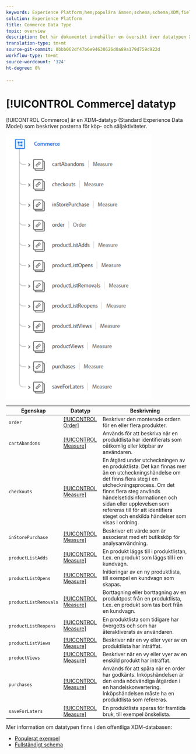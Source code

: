 ```yaml
---
keywords: Experience Platform;hem;populära ämnen;schema;schema;XDM;fields;schemas;scheman;commerce;datatype;data type;data type;
solution: Experience Platform
title: Commerce Data Type
topic: overview
description: Det här dokumentet innehåller en översikt över datatypen XDM (Commerce Experience Data Model).
translation-type: tm+mt
source-git-commit: 8bbb062df47b6e94630626d0a89a179d759d922d
workflow-type: tm+mt
source-wordcount: '324'
ht-degree: 0%

---
```



# [!UICONTROL Commerce] datatyp

[!UICONTROL Commerce] är en XDM-datatyp (Standard Experience Data Model) som beskriver posterna för köp- och säljaktiviteter.

<img src="../images/data-types/commerce.PNG" width="400" /><br />

| Egenskap | Datatyp | Beskrivning |
| --- | --- | --- |
| `order` | [[!UICONTROL Order]](./order.md) | Beskriver den monterade ordern för en eller flera produkter. |
| `cartAbandons` | [[!UICONTROL Measure]](./measure.md) | Används för att beskriva när en produktlista har identifierats som oåtkomlig eller köpbar av användaren. |
| `checkouts` | [[!UICONTROL Measure]](./measure.md) | En åtgärd under utcheckningen av en produktlista. Det kan finnas mer än en utcheckningshändelse om det finns flera steg i en utcheckningsprocess. Om det finns flera steg används händelsetidsinformationen och sidan eller upplevelsen som refereras till för att identifiera steget och enskilda händelser som visas i ordning. |
| `inStorePurchase` | [[!UICONTROL Measure]](./measure.md) | Beskriver ett värde som är associerat med ett butiksköp för analysanvändning. |
| `productListAdds` | [[!UICONTROL Measure]](./measure.md) | En produkt läggs till i produktlistan, t.ex. en produkt som läggs till i en kundvagn. |
| `productListOpens` | [[!UICONTROL Measure]](./measure.md) | Initieringar av en ny produktlista, till exempel en kundvagn som skapas. |
| `productListRemovals` | [[!UICONTROL Measure]](./measure.md) | Borttagning eller borttagning av en produktpost från en produktlista, t.ex. en produkt som tas bort från en kundvagn. |
| `productListReopens` | [[!UICONTROL Measure]](./measure.md) | En produktlista som tidigare har övergetts och som har återaktiverats av användaren. |
| `productListViews` | [[!UICONTROL Measure]](./measure.md) | Beskriver när en vy eller vyer av en produktlista har inträffat. |
| `productViews` | [[!UICONTROL Measure]](./measure.md) | Beskriver när en vy eller vyer av en enskild produkt har inträffat. |
| `purchases` | [[!UICONTROL Measure]](./measure.md) | Används för att spåra när en order har godkänts. Inköpshändelsen är den enda nödvändiga åtgärden i en handelskonvertering. Inköpshändelsen måste ha en produktlista som refereras. |
| `saveForLaters` | [[!UICONTROL Measure]](./measure.md) | En produktlista sparas för framtida bruk, till exempel önskelista. |

Mer information om datatypen finns i den offentliga XDM-databasen:

* [Populerat exempel](https://github.com/adobe/xdm/blob/master/components/datatypes/marketing/commerce.example.1.json)
* [Fullständigt schema](https://github.com/adobe/xdm/blob/master/components/datatypes/marketing/commerce.schema.json)